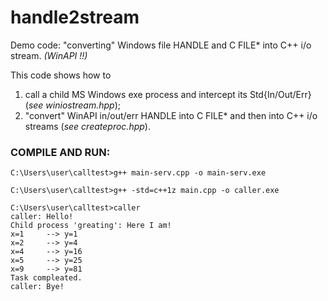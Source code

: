 # handle2stream
Demo code: "converting" Windows file HANDLE and C FILE* into C++ i/o stream. _(WinAPI !!)_

This code shows how to 
1. call a child MS Windows exe process and intercept its Std{In/Out/Err} (_see winiostream.hpp_);
2. "convert" WinAPI in/out/err HANDLE into C FILE* and then into C++ i/o streams (_see createproc.hpp_).

### COMPILE AND RUN:
```
C:\Users\user\calltest>g++ main-serv.cpp -o main-serv.exe

C:\Users\user\calltest>g++ -std=c++1z main.cpp -o caller.exe

C:\Users\user\calltest>caller
caller: Hello!
Child process 'greating': Here I am!
x=1     --> y=1
x=2     --> y=4
x=4     --> y=16
x=5     --> y=25
x=9     --> y=81
Task compleated.
caller: Bye!

```
